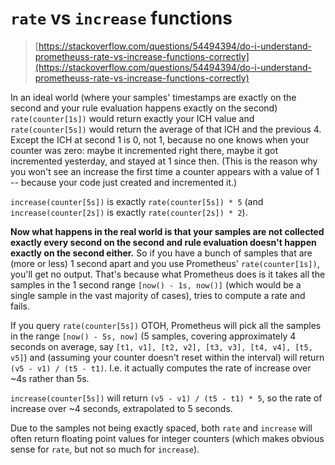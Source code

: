 # `rate` vs `increase` functions 

> [https://stackoverflow.com/questions/54494394/do-i-understand-prometheuss-rate-vs-increase-functions-correctly](https://stackoverflow.com/questions/54494394/do-i-understand-prometheuss-rate-vs-increase-functions-correctly)



In an ideal world (where your samples' timestamps are exactly on the second and your rule evaluation happens exactly on the second) `rate(counter[1s])` would return exactly your ICH value and `rate(counter[5s])` would return the average of that ICH and the previous 4. Except the ICH at second 1 is 0, not 1, because no one knows when your counter was zero: maybe it incremented right there, maybe it got incremented yesterday, and stayed at 1 since then. (This is the reason why you won't see an increase the first time a counter appears with a value of 1 -- because your code just created and incremented it.)

`increase(counter[5s])` is exactly `rate(counter[5s]) * 5` (and `increase(counter[2s])` is exactly `rate(counter[2s]) * 2`).



**Now what happens in the real world is that your samples are not collected exactly every second on the second and rule evaluation doesn't happen exactly on the second either.** So if you have a bunch of samples that are (more or less) 1 second apart and you use Prometheus' `rate(counter[1s])`, you'll get no output. That's because what Prometheus does is it takes all the samples in the 1 second range `[now() - 1s, now()]` (which would be a single sample in the vast majority of cases), tries to compute a rate and fails.

If you query `rate(counter[5s])` OTOH, Prometheus will pick all the samples in the range `[now() - 5s, now]` (5 samples, covering approximately 4 seconds on average, say `[t1, v1], [t2, v2], [t3, v3], [t4, v4], [t5, v5]`) and (assuming your counter doesn't reset within the interval) will return `(v5 - v1) / (t5 - t1)`. I.e. it actually computes the rate of increase over ~4s rather than 5s.

`increase(counter[5s])` will return `(v5 - v1) / (t5 - t1) * 5`, so the rate of increase over ~4 seconds, extrapolated to 5 seconds.

Due to the samples not being exactly spaced, both `rate` and `increase` will often return floating point values for integer counters (which makes obvious sense for `rate`, but not so much for `increase`).
